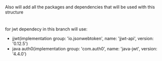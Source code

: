 Also will add all the packages and dependencies that will be used with this structure
# ######################
for jwt dependecy in this branch will use:

- jjwt(implementation group: 'io.jsonwebtoken', name: 'jjwt-api', version: '0.12.5')
- java auth0(implementation group: 'com.auth0', name: 'java-jwt', version: '4.4.0')
